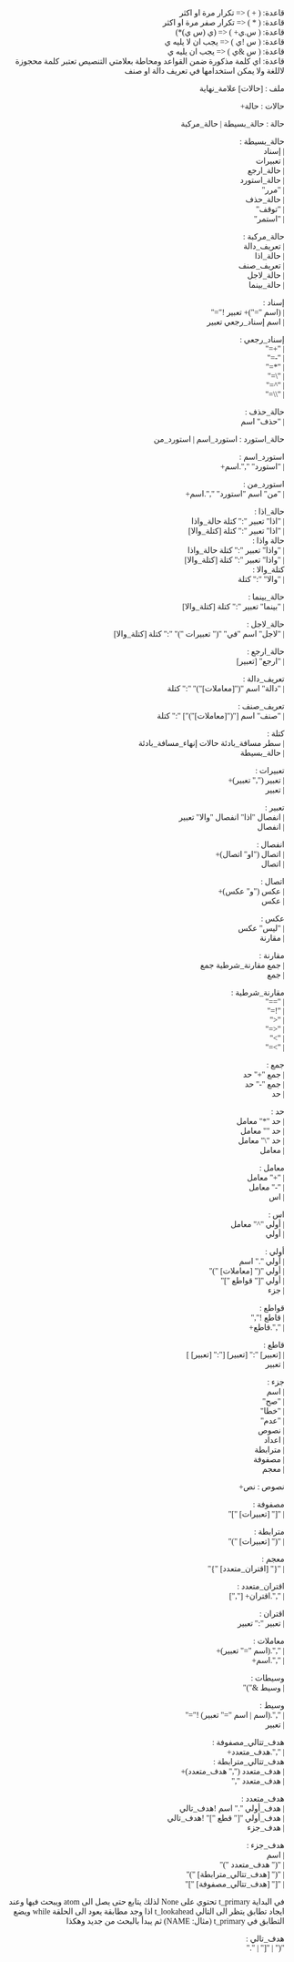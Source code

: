 <div dir="rtl">
<span style="font-family: 'Tajawal';">

قاعدة: ( + ) <= تكرار مرة او اكثر    
قاعدة: ( * ) <= تكرار صفر مرة او اكثر	    
قاعدة: ( س.ي+ ) <= (ي (س ي)*)  
قاعدة: ( س !ي ) <= يجب ان لا يليه ي  
قاعدة: ( س &ي ) <= يجب ان يليه ي    
قاعدة: اي كلمة مذكورة ضمن القواعد ومحاطة بعلامتي التنصيص تعتبر كلمة محجوزة لاللغة ولا يمكن استخدامها في تعريف دالة او صنف

ملف : [حالات] علامة_نهاية

حالات : حالة+

حالة : حالة_بسيطة | حالة_مركبة

حالة_بسيطة :  
|      إسناد  
|    تعبيرات  
|   حالة_ارجع  
| حالة_استورد  
|      "مرر"  
|    حالة_حذف  
|     "توقف"  
|    "استمر"

حالة_مركبة :  
| تعريف_دالة  
|   حالة_اذا  
|  تعريف_صنف  
|   حالة_لاجل  
| حالة_بينما


إسناد :  
|      (اسم "=")+ تعبير !"="    
|    اسم إسناد_رجعي تعبير

إسناد_رجعي :  
|  "+="  
|  "-="  
|  "*="  
|  "\\="  
|  "^="  
| "\\\\="

حالة_حذف :  
| "حذف" اسم

حالة_استورد : استورد_اسم | استورد_من

استورد_اسم :  
| "استورد" ",".اسم+

استورد_من :  
| "من" اسم "استورد" ",".اسم+

حالة_اذا :  
| "اذا" تعبير ":" كتلة حالة_واذا  
| "اذا" تعبير ":" كتلة [كتلة_والا]    
حالة واذا :    
| "واذا" تعبير ":" كتلة حالة_واذا    
| "واذا" تعبير ":" كتلة [كتلة_والا]    
كتلة_والا :    
| "والا" ":" كتلة

حالة_بينما :  
| "بينما" تعبير ":" كتلة [كتلة_والا]

حالة_لاجل :  
| "لاجل" اسم "في" "(" تعبيرات ")" ":" كتلة [كتلة_والا]   

حالة_ارجع :  
| "ارجع" [تعبير]

تعريف_دالة :  
| "دالة" اسم "("[معاملات]")" ":" كتلة


تعريف_صنف :  
| "صنف" اسم ["("[معاملات]")"] ":" كتلة

كتلة :    
| سطر مسافة_بادئة حالات إنهاء_مسافة_بادئة    
| حالة_بسيطة

تعبيرات :  
|       تعبير ("," تعبير)+  
|                   تعبير

تعبير :  
| انفصال "اذا" انفصال "والا" تعبير  
|                       انفصال

انفصال :  
| اتصال ("او" اتصال)+  
|              اتصال

اتصال :  
| عكس ("و" عكس)+  
|           عكس

عكس :  
| "ليس" عكس  
|      مقارنة

مقارنة :    
| جمع مقارنة_شرطية جمع   
| جمع

مقارنة_شرطية :    
| "=="    
| "!="    
| "<"     
| "<="       
| ">"    
| ">="    

جمع :  
| جمع "+" حد  
| جمع "-" حد  
|        حد

حد :  
|  حد "*" معامل  
|  حد "\" معامل  
| حد "\\" معامل  
|         معامل

معامل :  
| "+" معامل  
| "-" معامل  
|       اس

اس :  
| أولي "^" معامل  
|          أولي

أولي :  
|          أولي "." اسم  
| أولي "(" [معاملات] ")"  
|    أولي "[" قواطع "]"  
|                  جزء

قواطع :  
| قاطع !","  
| ",".قاطع+

قاطع :  
| [تعبير] ":" [تعبير] [":" [تعبير] ]  
|                            تعبير

جزء :  
|     اسم  
|    "صح"  
|   "خطا"  
|   "عدم"  
|    نصوص  
|   اعداد  
|  مترابطة  
|  مصفوفة  
|   معجم

نصوص : نص+

مصفوفة :  
| "[" [تعبيرات] "]"

مترابطة :  
| "(" [تعبيرات] ")"

معجم :  
| "{" [اقتران_متعدد] "}"

اقتران_متعدد :  
| ",".اقتران+ [","]

اقتران :  
| تعبير ":" تعبير

معاملات :    
| ",".(اسم "=" تعبير)+    
| ",".اسم+    

وسيطات :  
| وسيط &")"

وسيط :  
| ",".(اسم | اسم "=" تعبير) !"="    
| تعبير

هدف_تتالي_مصفوفة :  
| ",".هدف_متعدد+  
هدف_تتالي_مترابطة :  
| هدف_متعدد ("," هدف_متعدد)+  
|            هدف_متعدد ","

هدف_متعدد :  
|      هدف_أولي "." اسم !هدف_تالي  
|  هدف_أولي "[" قطع "]" !هدف_تالي  
|                       هدف_جزء

هدف_جزء :  
|                       اسم  
|          "(" هدف_متعدد ")"  
| "(" [هدف_تتالي_مترابطة] ")"  
|  "[" [هدف_تتالي_مصفوفة] "]"

في البداية t_primary تحتوي على None لذلك يتابع حتى يصل الى atom ويبحث فيها وعند ايجاد تطابق يتظر الى التالي t_lookahead اذا وجد مطابقة يعود الى الحلقة while ويضع التطابق في t_primary (مثال: NAME) ثم يبدأ بالبحث من جديد وهكذا

هدف_تالي :  
"(" | "[" | "."

</span>
</div>
